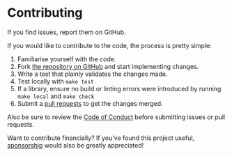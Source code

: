 # Contributing

If you find issues, report them on GitHub.

If you would like to contribute to the code, the process is pretty simple:

1. Familiarise yourself with the code.
2. Fork [the repository on GitHub](https://docs.github.com/en/pull-requests/collaborating-with-pull-requests/working-with-forks/fork-a-repo)
and start implementing changes.
3. Write a test that plainly validates the changes made.
4. Test locally with ``make test``
5. If a library, ensure no build or linting errors were introduced by running ``make local`` and ``make check``
6. Submit
   a [pull requests](https://docs.github.com/en/pull-requests/collaborating-with-pull-requests/proposing-changes-to-your-work-with-pull-requests/creating-a-pull-request-from-a-fork)
   to get the changes merged.

Also be sure to review the [Code of Conduct](https://github.com/alexdlaird/.github/blob/main/CODE_OF_CONDUCT.md) before
submitting issues or pull requests.

Want to contribute financially? If you've found this project
useful, [sponsorship](https://github.com/sponsors/alexdlaird)
would also be greatly appreciated!
